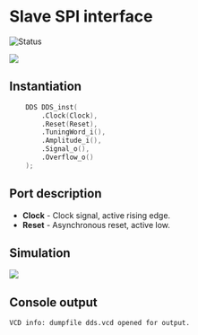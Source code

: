 # Slave SPI interface

![Status](https://img.shields.io/badge/STATUS-READY-green.svg)



![](photo.jpg)

## Instantiation

```verilog
	DDS DDS_inst(
		.Clock(Clock),
		.Reset(Reset),
		.TuningWord_i(),
		.Amplitude_i(),
		.Signal_o(),
		.Overflow_o()
	);
```

## Port description

+ **Clock** - Clock signal, active rising edge.
+ **Reset** - Asynchronous reset, active low.

## Simulation

![](simulation.png)

## Console output

	VCD info: dumpfile dds.vcd opened for output.
